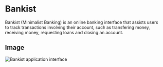 # Bankist

Bankist (Minimalist Banking) is an online banking interface that assists users to track transactions involving their account, such as transfering money, receiving money, requesting loans and closing an account.

## Image

![Bankist application interface](https://repository-images.githubusercontent.com/412230074/828647a4-f450-475b-8e13-2dbcd32ccd33)
